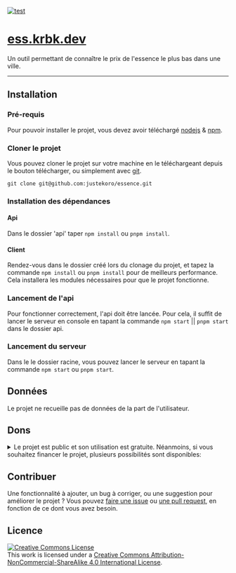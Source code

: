 [![test](https://github.com/justekoro/essence/actions/workflows/test.yml/badge.svg)](https://github.com/Jokay03J/essence/actions/workflows/test.yml)
# [ess.krbk.dev](https://ess.krbk.dev)
Un outil permettant de connaître le prix de l'essence le plus bas dans une ville.

---

## Installation
### Pré-requis
Pour pouvoir installer le projet, vous devez avoir téléchargé [nodejs](https://nodejs.org/en/) & [npm](https://www.npmjs.com/).

### Cloner le projet
Vous pouvez cloner le projet sur votre machine en le téléchargeant depuis le bouton télécharger, ou simplement avec [git](https://git-scm.com/).

```git
git clone git@github.com:justekoro/essence.git
```

### Installation des dépendances

#### Api
Dans le dossier 'api' taper `npm install` ou `pnpm install`.

#### Client
Rendez-vous dans le dossier créé lors du clonage du projet, et tapez la commande `npm install` ou `pnpm install` pour de meilleurs performance. Cela installera les modules nécessaires pour que le projet fonctionne.

### Lancement de l'api
Pour fonctionner correctement, l'api doit être lancée. Pour cela, il suffit de lancer le serveur en console en tapant la commande `npm start` || `pnpm start` dans le dossier api.

### Lancement du serveur
Dans le le dossier racine, vous pouvez lancer le serveur en tapant la commande `npm start` ou `pnpm start`.

## Données
Le projet ne recueille pas de données de la part de l'utilisateur.

## Dons
<details>
<summary>Le projet est public et son utilisation est gratuite. Néanmoins, si vous souhaitez financer le projet, plusieurs possibilités sont disponibles:</summary>
<ul>
<li><a href="https://buymeacoffee.com/justekoro">buymeacoffee</a></li>
<li>Solana: koroAXzMAq6mkgRyjdUhWZiFHJ9SjsjtqTdybGbtPRN</li>
<li>Ethereum: 0x3173F2bE428F53E03cFDC5A9FBaA02d89b0cBdc8</li>
</ul>
</details>

## Contribuer
Une fonctionnalité à ajouter, un bug à corriger, ou une suggestion pour améliorer le projet ? Vous pouvez [faire une issue](/issues) ou [une pull request](/pulls), en fonction de ce dont vous avez besoin.

## Licence
<a rel="license" href="http://creativecommons.org/licenses/by-nc-sa/4.0/"><img alt="Creative Commons License" style="border-width:0" src="https://i.creativecommons.org/l/by-nc-sa/4.0/88x31.png" /></a><br />This work is licensed under a <a rel="license" href="http://creativecommons.org/licenses/by-nc-sa/4.0/">Creative Commons Attribution-NonCommercial-ShareAlike 4.0 International License</a>.
